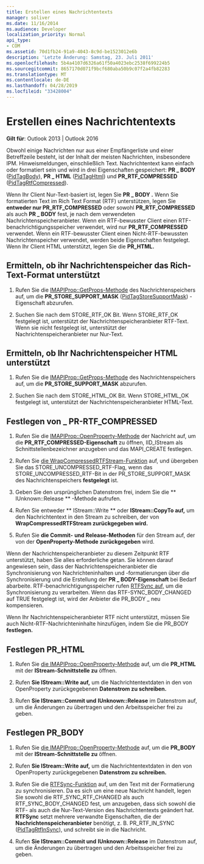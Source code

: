 ```yaml
---
title: Erstellen eines Nachrichtentexts
manager: soliver
ms.date: 11/16/2014
ms.audience: Developer
localization_priority: Normal
api_type:
- COM
ms.assetid: 70d1fb24-91a9-4043-8c9d-be1523012e6b
description: 'Letzte Änderung: Samstag, 23. Juli 2011'
ms.openlocfilehash: 5b4a4107d6326a61f50a4023ebc2538f699224b5
ms.sourcegitcommit: 8657170d071f9bcf680aba50b9c07f2a4fb82283
ms.translationtype: MT
ms.contentlocale: de-DE
ms.lasthandoff: 04/28/2019
ms.locfileid: "33428004"
---
```

# <a name="creating-message-text"></a>Erstellen eines Nachrichtentexts

**Gilt für**: Outlook 2013 | Outlook 2016 
  
Obwohl einige Nachrichten nur aus einer Empfängerliste und einer Betreffzeile besteht, ist der Inhalt der meisten Nachrichten, insbesondere IPM. Hinweismeldungen, einschließlich Text. Nachrichtentext kann einfach oder formatiert sein und wird in drei Eigenschaften gespeichert: **PR \_ BODY** ([PidTagBody](pidtagbody-canonical-property.md)), **PR \_ HTML** ([PidTagHtml](pidtaghtml-canonical-property.md)) und **PR_RTF_COMPRESSED** ([PidTagRtfCompressed](pidtagrtfcompressed-canonical-property.md)). 

Wenn Ihr Client Nur-Text-basiert ist, legen Sie **PR \_ BODY .** Wenn Sie formatierten Text im Rich Text Format (RTF) unterstützen, legen Sie **entweder nur PR_RTF_COMPRESSED** oder sowohl **PR_RTF_COMPRESSED** als auch **PR \_ BODY** fest, je nach dem verwendeten Nachrichtenspeicheranbieter. Wenn ein RTF-bewusster Client einen RTF-benachrichtigungsspeicher verwendet, wird nur **PR_RTF_COMPRESSED** verwendet. Wenn ein RTF-bewusster Client einen Nicht-RTF-bewussten Nachrichtenspeicher verwendet, werden beide Eigenschaften festgelegt. Wenn Ihr Client HTML unterstützt, legen Sie die **PR_HTML.** 
  
## <a name="determine-whether-your-message-store-supports-rich-text-format"></a>Ermitteln, ob ihr Nachrichtenspeicher das Rich-Text-Format unterstützt
  
1. Rufen Sie die [IMAPIProp::GetProps-Methode](imapiprop-getprops.md) des Nachrichtenspeichers auf, um die **PR_STORE_SUPPORT_MASK** ([PidTagStoreSupportMask](pidtagstoresupportmask-canonical-property.md)) -Eigenschaft abzurufen.
    
2. Suchen Sie nach dem STORE_RTF_OK Bit. Wenn STORE_RTF_OK festgelegt ist, unterstützt der Nachrichtenspeicheranbieter RTF-Text. Wenn sie nicht festgelegt ist, unterstützt der Nachrichtenspeicheranbieter nur Nur-Text.
    
## <a name="determine-whether-your-message-store-supports-html"></a>Ermitteln, ob Ihr Nachrichtenspeicher HTML unterstützt
  
1. Rufen Sie die [IMAPIProp::GetProps-Methode](imapiprop-getprops.md) des Nachrichtenspeichers auf, um die **PR_STORE_SUPPORT_MASK** abzurufen. 
    
2. Suchen Sie nach dem STORE_HTML_OK Bit. Wenn STORE_HTML_OK festgelegt ist, unterstützt der Nachrichtenspeicheranbieter HTML-Text. 
    
## <a name="set-pr_rtf_compressed"></a>Festlegen von \_ PR-RTF_COMPRESSED
  
1. Rufen Sie die [IMAPIProp::OpenProperty-Methode](imapiprop-openproperty.md) der Nachricht auf, um die **PR_RTF_COMPRESSED-Eigenschaft** zu öffnen, IID_IStream als Schnittstellenbezeichner anzugeben und das MAPI_CREATE festlegen. 
    
2. Rufen Sie [die WrapCompressedRTFStream-Funktion](wrapcompressedrtfstream.md) auf, und übergeben Sie das STORE_UNCOMPRESSED_RTF-Flag, wenn das STORE_UNCOMPRESSED_RTF-Bit in der PR_STORE_SUPPORT_MASK des Nachrichtenspeichers **festgelegt** ist. 
    
3. Geben Sie den ursprünglichen Datenstrom frei, indem Sie die ** IUnknown::Release ** -Methode aufrufen. 
    
4. Rufen Sie entweder ** IStream::Write ** oder **IStream::CopyTo auf,** um den Nachrichtentext in den Stream zu schreiben, der von **WrapCompressedRTFStream zurückgegeben wird.**
    
5. Rufen Sie **die Commit-** **und Release-Methoden** für den Stream auf, der von der **OpenProperty-Methode zurückgegeben** wird. 
    
Wenn der Nachrichtenspeicheranbieter zu diesem Zeitpunkt RTF unterstützt, haben Sie alles erforderliche getan. Sie können darauf angewiesen sein, dass der Nachrichtenspeicheranbieter die Synchronisierung von Nachrichteninhalten und -formatierungen über die Synchronisierung und die Erstellung der **PR \_ BODY-Eigenschaft** bei Bedarf abarbeite. RTF-benachrichtigungsspeicher rufen [RTFSync auf,](rtfsync.md) um die Synchronisierung zu verarbeiten. Wenn das RTF-SYNC_BODY_CHANGED auf TRUE festgelegt ist, wird der Anbieter die PR_BODY \_ neu kompensieren.  
  
Wenn Ihr Nachrichtenspeicheranbieter RTF nicht unterstützt, müssen Sie auch Nicht-RTF-Nachrichteninhalte hinzufügen, indem Sie die PR_BODY **festlegen.** 
  
## <a name="set-pr_html"></a>Festlegen PR_HTML
  
1. Rufen Sie [die IMAPIProp::OpenProperty-Methode](imapiprop-openproperty.md) auf, um die **PR_HTML** mit der **IStream-Schnittstelle zu** öffnen. 
    
2. Rufen **Sie IStream::Write auf,** um die Nachrichtentextdaten in den von OpenProperty zurückgegebenen **Datenstrom zu schreiben.** 
    
3. Rufen **Sie IStream::Commit und** **IUnknown::Release** im Datenstrom auf, um die Änderungen zu übertragen und den Arbeitsspeicher frei zu geben. 
    
## <a name="set-pr_body"></a>Festlegen PR_BODY
  
1. Rufen Sie [die IMAPIProp::OpenProperty-Methode](imapiprop-openproperty.md) auf, um die **PR_BODY** mit der **IStream-Schnittstelle zu** öffnen. 
    
2. Rufen **Sie IStream::Write auf,** um die Nachrichtentextdaten in den von OpenProperty zurückgegebenen **Datenstrom zu schreiben.** 
    
3. Rufen Sie die [RTFSync-Funktion](rtfsync.md) auf, um den Text mit der Formatierung zu synchronisieren. Da es sich um eine neue Nachricht handelt, legen Sie sowohl die RTF_SYNC_RTF_CHANGED als auch RTF_SYNC_BODY_CHANGED fest, um anzugeben, dass sich sowohl die RTF- als auch die Nur-Text-Version des Nachrichtentexts geändert hat. **RTFSync** setzt mehrere verwandte Eigenschaften, die der **Nachrichtenspeicheranbieter** benötigt, z. B. PR_RTF_IN_SYNC ([PidTagRtfInSync](pidtagrtfinsync-canonical-property.md)), und schreibt sie in die Nachricht.
    
4. Rufen **Sie IStream::Commit und** **IUnknown::Release** im Datenstrom auf, um die Änderungen zu übertragen und den Arbeitsspeicher frei zu geben. 
    

